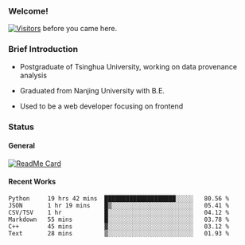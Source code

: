 ### Welcome!

[![Visitors](https://visitor-badge.laobi.icu/badge?page_id=HermitSun.HermitSun)]() before you came here.

### Brief Introduction

- Postgraduate of Tsinghua University, working on data provenance analysis

- Graduated from Nanjing University with B.E.

- Used to be a web developer focusing on frontend

### Status

#### General

[![ReadMe Card](https://github-readme-stats.hermitsun.vercel.app/api?username=HermitSun&count_private=true&show_icons=true)]()

#### Recent Works

<!--START_SECTION:waka-->

```text
Python     19 hrs 42 mins  ████████████████████░░░░░   80.56 %
JSON       1 hr 19 mins    █▒░░░░░░░░░░░░░░░░░░░░░░░   05.41 %
CSV/TSV    1 hr            █░░░░░░░░░░░░░░░░░░░░░░░░   04.12 %
Markdown   55 mins         █░░░░░░░░░░░░░░░░░░░░░░░░   03.78 %
C++        45 mins         ▓░░░░░░░░░░░░░░░░░░░░░░░░   03.12 %
Text       28 mins         ▒░░░░░░░░░░░░░░░░░░░░░░░░   01.93 %
```

<!--END_SECTION:waka-->
